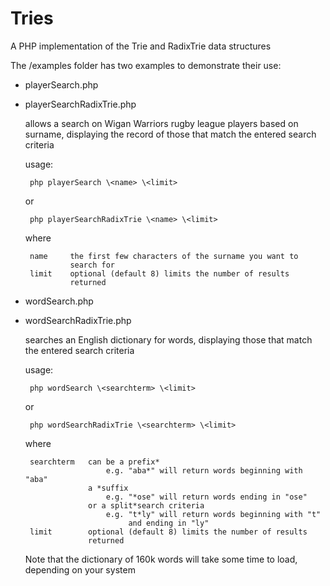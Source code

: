 Tries
======

A PHP implementation of the Trie and RadixTrie data structures

The /examples folder has two examples to demonstrate their use:

 - playerSearch.php
 - playerSearchRadixTrie.php

    allows a search on Wigan Warriors rugby league players based on surname, displaying the record of those that match the entered search criteria

    usage:

        php playerSearch \<name> \<limit>

    or

        php playerSearchRadixTrie \<name> \<limit>

    where

        name     the first few characters of the surname you want to
                 search for
        limit    optional (default 8) limits the number of results
                 returned

 - wordSearch.php
 - wordSearchRadixTrie.php

    searches an English dictionary for words, displaying those that match the entered search criteria

    usage:

        php wordSearch \<searchterm> \<limit>

    or

        php wordSearchRadixTrie \<searchterm> \<limit>

    where

        searchterm   can be a prefix*
                         e.g. "aba*" will return words beginning with "aba"
                     a *suffix
                         e.g. "*ose" will return words ending in "ose"
                     or a split*search criteria
                         e.g. "t*ly" will return words beginning with "t" 
                              and ending in "ly"
        limit        optional (default 8) limits the number of results
                     returned

    Note that the dictionary of 160k words will take some time to load, depending on your system
